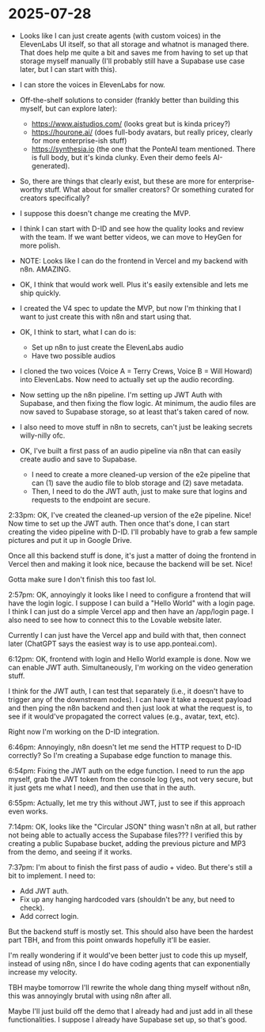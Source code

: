 # 2025-07-28

- Looks like I can just create agents (with custom voices) in the ElevenLabs UI itself, so that all storage and whatnot is managed there. That does help me quite a bit and saves me from having to set up that storage myself manually (I'll probably still have a Supabase use case later, but I can start with this).
- I can store the voices in ElevenLabs for now.
- Off-the-shelf solutions to consider (frankly better than building this myself, but can explore later):
    - https://www.aistudios.com/ (looks great but is kinda pricey?)
    - https://hourone.ai/ (does full-body avatars, but really pricey, clearly for more enterprise-ish stuff)
    - https://synthesia.io (the one that the PonteAI team mentioned. There is full body, but it's kinda clunky. Even their demo feels AI-generated).
- So, there are things that clearly exist, but these are more for enterprise-worthy stuff. What about for smaller creators? Or something curated for creators specifically?
- I suppose this doesn't change me creating the MVP.

- I think I can start with D-ID and see how the quality looks and review with the team. If we want better videos, we can move to HeyGen for more polish.
- NOTE: Looks like I can do the frontend in Vercel and my backend with n8n. AMAZING.
- OK, I think that would work well. Plus it's easily extensible and lets me ship quickly.

- I created the V4 spec to update the MVP, but now I'm thinking that I want to just create this with n8n and start using that.

- OK, I think to start, what I can do is:
    - Set up n8n to just create the ElevenLabs audio
    - Have two possible audios

- I cloned the two voices (Voice A = Terry Crews, Voice B = Will Howard) into ElevenLabs. Now need to actually set up the audio recording.

- Now setting up the n8n pipeline. I'm setting up JWT Auth with Supabase, and then fixing the flow logic. At minimum, the audio files are now saved to Supabase storage, so at least that's taken cared of now.
- I also need to move stuff in n8n to secrets, can't just be leaking secrets willy-nilly ofc.

- OK, I've built a first pass of an audio pipeline via n8n that can easily create audio and save to Supabase.
    - I need to create a more cleaned-up version of the e2e pipeline that can (1) save the audio file to blob storage and (2) save metadata.
    - Then, I need to do the JWT auth, just to make sure that logins and requests to the endpoint are secure.
    
2:33pm: OK, I've created the cleaned-up version of the e2e pipeline. Nice! Now time to set up the JWT auth. Then once that's done, I can start creating the video pipeline with D-ID. I'll probably have to grab a few sample pictures and put it up in Google Drive.

Once all this backend stuff is done, it's just a matter of doing the frontend in Vercel then and making it look nice, because the backend will be set. Nice!

Gotta make sure I don't finish this too fast lol.

2:57pm: OK, annoyingly it looks like I need to configure a frontend that will have the login logic. I suppose I can build a "Hello World" with a login page. I think I can just do a simple Vercel app and then have an /app/login page. I also need to see how to connect this to the Lovable website later.

Currently I can just have the Vercel app and build with that, then connect later (ChatGPT says the easiest way is to use app.ponteai.com).

6:12pm: OK, frontend with login and Hello World example is done. Now we can enable JWT auth. Simultaneously, I'm working on the video generation stuff.

I think for the JWT auth, I can test that separately (i.e., it doesn't have to trigger any of the downstream nodes). I can have it take a request payload and then ping the n8n backend and then just look at what the request is, to see if it would've propagated the correct values (e.g., avatar, text, etc).

Right now I'm working on the D-ID integration.

6:46pm: Annoyingly, n8n doesn't let me send the HTTP request to D-ID correctly? So I'm creating a Supabase edge function to manage this.

6:54pm: Fixing the JWT auth on the edge function. I need to run the app myself, grab the JWT token from the console log (yes, not very secure, but it just gets me what I need), and then use that in the auth.

6:55pm: Actually, let me try this without JWT, just to see if this approach even works.

7:14pm: OK, looks like the "Circular JSON" thing wasn't n8n at all, but rather not being able to actually access the Supabase files??? I verified this by creating a public Supabase bucket, adding the previous picture and MP3 from the demo, and seeing if it works. 

7:37pm: I'm about to finish the first pass of audio + video. But there's still a bit to implement. I need to:
- Add JWT auth.
- Fix up any hanging hardcoded vars (shouldn't be any, but need to check).
- Add correct login.

But the backend stuff is mostly set. This should also have been the hardest part TBH, and from this point onwards hopefully it'll be easier.

I'm really wondering if it would've been better just to code this up myself, instead of using n8n, since I do have coding agents that can exponentially increase my velocity.

TBH maybe tomorrow I'll rewrite the whole dang thing myself without n8n, this was annoyingly brutal with using n8n after all.

Maybe I'll just build off the demo that I already had and just add in all these functionalities. I suppose I already have Supabase set up, so that's good.
